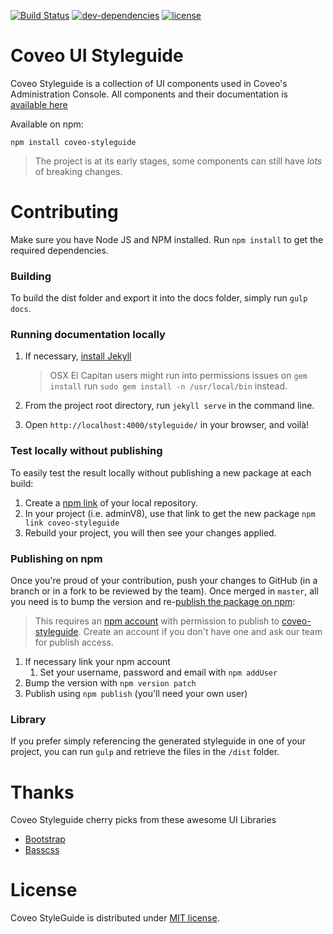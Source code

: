 [![Build Status](https://img.shields.io/travis/coveo/styleguide.svg?style=flat-square)](https://travis-ci.org/coveo/styleguide)
[![dev-dependencies](https://img.shields.io/david/dev/coveo/styleguide.svg?style=flat-square)](https://github.com/coveo/styleguide/blob/master/package.json)
[![license](http://img.shields.io/badge/license-MIT-blue.svg?style=flat-square)](https://github.com/coveo/styleguide/blob/master/LICENSE)

# Coveo UI Styleguide

Coveo Styleguide is a collection of UI components used in Coveo's Administration Console. All components and their documentation is [available here](http://coveo.github.io/styleguide/)

Available on npm:

	npm install coveo-styleguide

> The project is at its early stages, some components can still have _lots_ of breaking changes.

# Contributing
Make sure you have Node JS and NPM installed.
Run `npm install` to get the required dependencies.

### Building
To build the dist folder and export it into the docs folder, simply run `gulp docs`.

### Running documentation locally
1. If necessary, [install Jekyll](http://jekyllrb.com/docs/installation)

   > OSX El Capitan users might run into permissions issues on `gem install` run `sudo gem install -n /usr/local/bin` instead.

2. From the project root directory, run `jekyll serve` in the command line.
3. Open `http://localhost:4000/styleguide/` in your browser, and voilà!

### Test locally without publishing
To easily test the result locally without publishing a new package at each build:

1. Create a [npm link](https://docs.npmjs.com/cli/link) of your local repository.
2. In your project (i.e. adminV8), use that link to get the new package `npm link coveo-styleguide`
3. Rebuild your project, you will then see your changes applied.


### Publishing on npm
Once you're proud of your contribution, push your changes to GitHub (in a branch or in a fork to be reviewed by the team). Once merged in `master`, all you need is to bump the version and re-[publish the package on npm](https://docs.npmjs.com/getting-started/publishing-npm-packages):

> This requires an [npm account](https://www.npmjs.com/signup) with permission to publish to [coveo-styleguide](https://www.npmjs.com/package/coveo-styleguide). Create an account if you don't have one and ask our team for publish access.

1. If necessary link your npm account
	1. Set your username, password and email with `npm addUser`
2. Bump the version with `npm version patch`
3. Publish using `npm publish` (you'll need your own user)

### Library
If you prefer simply referencing the generated styleguide in one of your project,
you can run `gulp` and retrieve the files in the `/dist` folder.

# Thanks
Coveo Styleguide cherry picks from these awesome UI Libraries

* [Bootstrap](https://github.com/twbs/bootstrap)
* [Basscss](https://github.com/basscss/basscss)

# License
Coveo StyleGuide is distributed under [MIT license](https://github.com/Coveo/styleguide/blob/master/LICENSE).
